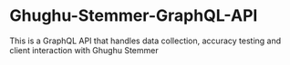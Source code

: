 # Ghughu-Stemmer-GraphQL-API
This is a GraphQL API that handles data collection, accuracy testing and client interaction with Ghughu Stemmer
